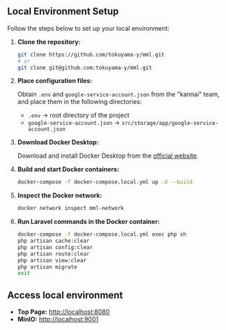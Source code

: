 

## Local Environment Setup

Follow the steps below to set up your local environment:

1. **Clone the repository:**

   ```bash
   git clone https://github.com/tokuyama-y/mml.git
   # or
   git clone git@github.com:tokuyama-y/mml.git
   ```

2. **Place configuration files:**

   Obtain `.env` and `google-service-account.json` from the "kannai" team, and place them in the following directories:
   - `.env` → root directory of the project
   - `google-service-account.json` → `src/storage/app/google-service-account.json`

3. **Download Docker Desktop:**

   Download and install Docker Desktop from the [official website](https://www.docker.com/).

4. **Build and start Docker containers:**

   ```bash
   docker-compose -f docker-compose.local.yml up -d --build
   ```

5. **Inspect the Docker network:**

   ```bash
   docker network inspect mml-network
   ```

6. **Run Laravel commands in the Docker container:**

   ```bash
   docker-compose -f docker-compose.local.yml exec php sh
   php artisan cache:clear
   php artisan config:clear
   php artisan route:clear
   php artisan view:clear
   php artisan migrate
   exit
   ```

##  Access local environment

   - **Top Page:** [http://localhost:8080](http://localhost:8080)
   - **MinIO:** [http://localhost:9001](http://localhost:9001)